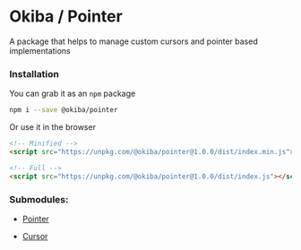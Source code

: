 

# Okiba / Pointer
A package that helps to manage custom cursors and pointer based implementations




### Installation

You can grab it as an `npm` package
```bash
npm i --save @okiba/pointer
```

Or use it in the browser
```html
<!-- Minified -->
<script src="https://unpkg.com/@okiba/pointer@1.0.0/dist/index.min.js"></script>

<!-- Full -->
<script src="https://unpkg.com/@okiba/pointer@1.0.0/dist/index.js"></script>
```


### Submodules:

- [Pointer](./lib/Pointer/README.md)

- [Cursor](./lib/Cursor/README.md)






